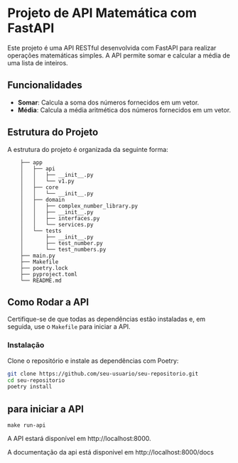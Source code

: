 # Projeto de API Matemática com FastAPI

Este projeto é uma API RESTful desenvolvida com FastAPI para realizar operações matemáticas simples. A API permite somar e calcular a média de uma lista de inteiros.

## Funcionalidades

- **Somar**: Calcula a soma dos números fornecidos em um vetor.
- **Média**: Calcula a média aritmética dos números fornecidos em um vetor.

## Estrutura do Projeto

A estrutura do projeto é organizada da seguinte forma:
```shell
    ├── app
    │   ├── api
    │   │   ├── __init__.py
    │   │   └── v1.py
    │   ├── core
    │   │   └── __init__.py
    │   ├── domain
    │   │   ├── complex_number_library.py
    │   │   ├── __init__.py
    │   │   ├── interfaces.py
    │   │   └── services.py
    │   └── tests
    │       ├── __init__.py
    │       ├── test_number.py
    │       └── test_numbers.py
    ├── main.py
    ├── Makefile
    ├── poetry.lock
    ├── pyproject.toml
    └── README.md
```



## Como Rodar a API

Certifique-se de que todas as dependências estão instaladas e, em seguida, use o `Makefile` para iniciar a API.

### Instalação

Clone o repositório e instale as dependências com Poetry:

```bash
git clone https://github.com/seu-usuario/seu-repositorio.git
cd seu-repositorio
poetry install
```

## para iniciar a API
    make run-api

A API estará disponível em http://localhost:8000.

A documentação da api está disponivel em http://localhost:8000/docs